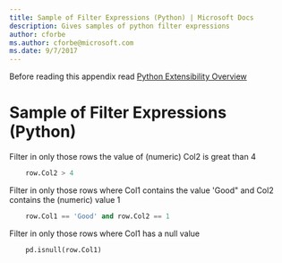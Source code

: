 ```yaml
---
title: Sample of Filter Expressions (Python) | Microsoft Docs
description: Gives samples of python filter expressions
author: cforbe
ms.author: cforbe@microsoft.com
ms.date: 9/7/2017
---
```


Before reading this appendix read [Python Extensibility Overview](data-prep-python-extensibility-overview.md)
# Sample of Filter Expressions (Python) #

Filter in only those rows the value of (numeric) Col2 is great than 4

```python
    row.Col2 > 4
```

Filter in only those rows where Col1 contains the value 'Good" and Col2 contains the (numeric) value 1
```python
    row.Col1 == 'Good' and row.Col2 == 1
```

Filter in only those rows where Col1 has a null value
```python
    pd.isnull(row.Col1)
```
